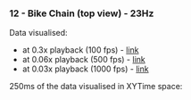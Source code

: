 ### 12 - Bike Chain (top view) - 23Hz
Data visualised:
- at 0.3x playback (100 fps) - [link](https://www.youtube.com/watch?v=Yus5EU4jTvs)
- at 0.06x playback (500 fps) - [link](https://www.youtube.com/watch?v=k46kagKaVos)
- at 0.03x playback (1000 fps) - [link](https://www.youtube.com/watch?v=c8EY6fqjG6s)

250ms of the data visualised in XYTime space:
